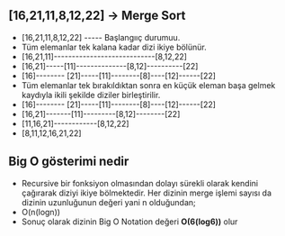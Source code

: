 ## [16,21,11,8,12,22] -> Merge Sort
- [16,21,11,8,12,22] ----- Başlangııç durumuu.
- Tüm elemanlar tek kalana kadar dizi ikiye bölünür.
- [16,21,11]----------------------------[8,12,22]
- [16,21]-----[11]--------------[8,12]----------[22]
- [16]-------- [21]-----[11]--------[8]----[12]------[22]
- Tüm elemanlar tek bırakıldıktan sonra en küçük eleman başa gelmek kaydıyla ikili şekilde diziler birleştirilir.
- [16]-------- [21]-----[11]--------[8]----[12]------[22]
- [16,21]-------[11]---------[8,12]--------[22]
- [11,16,21]------------[8,12,22]
- [8,11,12,16,21,22]
## Big O gösterimi nedir
- Recursive bir fonksiyon olmasından dolayı sürekli olarak kendini çağırarak diziyi ikiye bölmektedir. Her dizinin merge işlemi sayısı da dizinin uzunluğunun değeri yani n olduğundan; 
- O(n(logn)) 
- Sonuç olarak dizinin Big O Notation değeri **O(6(log6))** olur